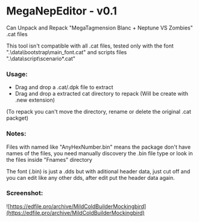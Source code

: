 # MegaNepEditor - v0.1

Can Unpack and Repack "MegaTagmension Blanc + Neptune VS Zombies" .cat files

This tool isn't compatible with all .cat files, tested only with the font ".\data\bootstrap\main_font.cat" and scripts files ".\data\script\scenario\*.cat"


### Usage:
- Drag and drop a .cat/.dpk file to extract
- Drag and drop a extracted cat directory to repack (Will be create with .new extension)

(To repack you can't move the directory, rename or delete the original .cat packget)

### Notes:
Files with named like "AnyHexNumber.bin" means the package don't have names of the files, you need manually discovery the .bin file type or look in the files inside "Fnames" directory

The font (.bin) is just a .dds but with aditional header data, just cut off and you can edit like any other dds, after edit put the header data again.

### Screenshot:
![https://edfile.pro/archive/MildColdBuilderMockingbird](https://edfile.pro/archive/MildColdBuilderMockingbird)
